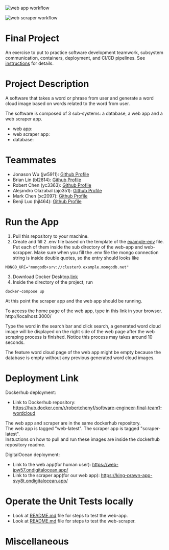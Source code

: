 ![web app workflow](https://github.com/software-students-fall2022/final-project-team1-finalproject/actions/workflows/web-app.yml/badge.svg)

![web scraper workflow](https://github.com/software-students-fall2022/final-project-team1-finalproject/actions/workflows/web-scraper.yml/badge.svg)

# Final Project

An exercise to put to practice software development teamwork, subsystem communication, containers, deployment, and CI/CD pipelines. See [instructions](./instructions.md) for details.

# Project Description
A software that takes a word or phrase from user and generate a word cloud image based on words related to the word from user. 

The software is composed of 3 sub-systems: a database, a web app and a web scraper app. 

* web app: 
* web scraper app: 
* database: 

# Teammates

* Jonason Wu (jw5911): [Github Profile](https://github.com/JonasonWu)
* Brian Lin (bl2814): [Github Profile](https://github.com/blin007)
* Robert Chen (yc3363): [Github Profile](https://github.com/RobertChenYF)
* Alejandro Olazabal (ajo351): [Github Profile](https://github.com/aleolazabal)
* Mark Chen (xc2097): [Github Profile](https://github.com/markizenlee)
* Benji Luo (hjl464): [Github Profile](https://github.com/BenjiLuo) 

# Run the App
1. Pull this repository to your machine.
2. Create and fill 2 .env file based on the template of the [example-env](https://github.com/software-students-fall2022/final-project-team1-finalproject/blob/main/example-env) file. Put each of them inside the sub directory of the web-app and web-scrapper. Make sure when you fill the .env file the mongo connection string is inside double quotes, so the entry should looks like 
```
MONGO_URI="mongodb+srv://cluster0.example.mongodb.net"
```
3. Download Docker Desktop.[link](https://www.docker.com/)
4. Inside the directory of the project, run
```
docker-compose up
```

At this point the scraper app and the web app should be running. <br>

To access the home page of the web app, type in this link in your browser. http://localhost:3000/ <br>

Type the word in the search bar and click search, a generated word cloud image will be displayed on the right side of the web page after the web scraping process is finished. Notice this process may takes around 10 seconds. <br>

The feature word cloud page of the web app might be empty because the database is empty without any previous generated word cloud images. <br>

# Deployment Link

Dockerhub deployment:
* Link to Dockerhub repository: https://hub.docker.com/r/robertchenyf/software-engineer-final-team1-wordcloud

The web app and scraper are in the same dockerhub repository. <br>
The web app is tagged "web-latest". The scraper app is tagged "scraper-latest". <br>
Instuctions on how to pull and run these images are inside the dockerhub repository readme. 

DigitalOcean deployment:
* Link to the web app(for human user): https://web-jpw57.ondigitalocean.app/
* Link to the scraper app(for our web app): https://king-prawn-app-svy8t.ondigitalocean.app/

# Operate the Unit Tests locally
* Look at [README.md](./web-app/tests) file for steps to test the web-app.
* Look at [README.md](./web-scraper/tests) file for steps to test the web-scraper.

# Miscellaneous
